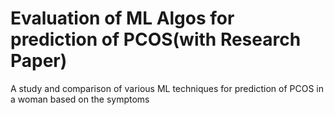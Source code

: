 # Evaluation  of ML Algos for prediction of PCOS(with Research Paper)
 A study and comparison of various ML techniques for prediction of PCOS in a woman based on the symptoms
